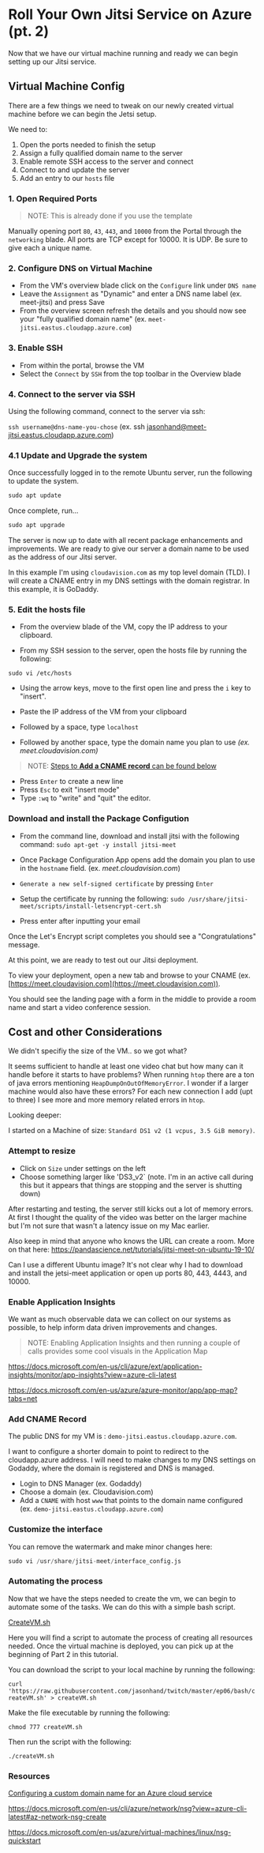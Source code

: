 # Roll Your Own Jitsi Service on Azure (pt. 2)

Now that we have our virtual machine running and ready we can begin setting up our Jitsi service.

## Virtual Machine Config

There are a few things we need to tweak on our newly created virtual machine before we can begin the Jetsi setup.

We need to:

1. Open the ports needed to finish the setup
2. Assign a fully qualified domain name to the server
3. Enable remote SSH access to the server and connect
4. Connect to and update the server
5. Add an entry to our `hosts` file

### 1. Open Required Ports

>NOTE: This is already done if you use the template

Manually opening port `80`, `43`, `443`, and `10000` from the Portal through the `networking` blade. All ports are TCP except for 10000. It is UDP. Be sure to give each a unique name.

### 2. Configure DNS on Virtual Machine

- From the VM's overview blade click on the `Configure` link under `DNS name`
- Leave the `Assignment` as "Dynamic" and enter a DNS name label (ex. meet-jitsi) and press Save
- From the overview screen refresh the details and you should now see your "fully qualified domain name" (ex. `meet-jitsi.eastus.cloudapp.azure.com`)

### 3. Enable SSH

- From within the portal, browse the VM
- Select the `Connect` by `SSH` from the top toolbar in the Overview blade

### 4. Connect to the server via SSH

Using the following command, connect to the server via ssh:

`ssh username@dns-name-you-chose` (ex. ssh jasonhand@meet-jitsi.eastus.cloudapp.azure.com)

### 4.1 Update and Upgrade the system

Once successfully logged in to the remote Ubuntu server, run the following to update the system.

```s
sudo apt update
```

Once complete, run...

```s
sudo apt upgrade
```

The server is now up to date with all recent package enhancements and improvements. We are ready to give our server a domain name to be used as the address of our Jitsi server. 

In this example I'm using `cloudavision.com` as my top level domain (TLD). I will create a CNAME entry in my DNS settings with the domain registrar. In this example, it is GoDaddy.

### 5. Edit the hosts file

- From the overview blade of the VM, copy the IP address to your clipboard.

- From my SSH session to the server, open the hosts file by running the following:

`sudo vi /etc/hosts`

- Using the arrow keys, move to the first open line and press the `i` key to "insert".

- Paste the IP address of the VM from your clipboard
- Followed by a space, type `localhost`
- Followed by another space, type the domain name you plan to use *(ex. meet.cloudavision.com)*

>NOTE: [Steps to **Add a CNAME record** can be found below](#add-cname-record)

- Press `Enter` to create a new line
- Press `Esc` to exit "insert mode"
- Type `:wq` to "write" and "quit" the editor.

### Download and install the Package Configution

- From the command line, download and install jitsi with the following command:
   `sudo apt-get -y install jitsi-meet`
- Once Package Configuration App opens add the domain you plan to use in the `hostname` field. (ex. *meet.cloudavision.com*)

- `Generate a new self-signed certificate` by pressing `Enter`
- Setup the certificate by running the following:
   `sudo /usr/share/jitsi-meet/scripts/install-letsencrypt-cert.sh`
- Press enter after inputting your email

Once the Let's Encrypt script completes you should see a "Congratulations" message.

At this point, we are ready to test out our Jitsi deployment.

To view your deployment, open a new tab and browse to your CNAME (ex. [https://meet.cloudavision.com](https://meet.cloudavision.com)).

You should see the landing page with a form in the middle to provide a room name and start a video conference session.

## Cost and other Considerations

We didn't specifiy the size of the VM.. so we got what?

It seems sufficient to handle at least one video chat but how many can it handle before it starts to have problems? When running `htop` there are a ton of java errors mentioning `HeapDumpOnOutOfMemoryError`. I wonder if a larger machine would also have these errors? For each new connection I add (upt to three) I see more and more memory related errors in `htop`.

Looking deeper:

I started on a Machine of size: `Standard DS1 v2 (1 vcpus, 3.5 GiB memory)`.

### Attempt to resize

- Click on `Size` under settings on the left
- Choose something larger like 'DS3_v2` (note. I'm in an active call during this but it appears that things are stopping and the server is shutting down)

After restarting and testing, the server still kicks out a lot of memory errors. At first I thought the quality of the video was better on the larger machine but I'm not sure that wasn't a latency issue on my Mac earlier.

Also keep in mind that anyone who knows the URL can create a room. More on that here: https://pandascience.net/tutorials/jitsi-meet-on-ubuntu-19-10/

Can I use a different Ubuntu image? It's not clear why I had to download and install the jetsi-meet application or open up ports 80, 443, 4443, and 10000.

### Enable Application Insights

We want as much observable data we can collect on our systems as possible, to help inform data driven improvements and changes.

>NOTE: Enabling Application Insights and then running a couple of calls provides some cool visuals in the Application Map

https://docs.microsoft.com/en-us/cli/azure/ext/application-insights/monitor/app-insights?view=azure-cli-latest

https://docs.microsoft.com/en-us/azure/azure-monitor/app/app-map?tabs=net

### Add CNAME Record

The public DNS for my VM is : `demo-jitsi.eastus.cloudapp.azure.com`.

I want to configure a shorter domain to point to redirect to the cloudapp.azure address. I will need to make changes to my DNS settings on Godaddy, where the domain is registered and DNS is managed.

- Login to DNS Manager (ex. Godaddy)
- Choose a domain (ex. Cloudavision.com)
- Add a `CNAME` with host `www` that points to the domain name configured (ex. `demo-jitsi.eastus.cloudapp.azure.com`)

### Customize the interface

You can remove the watermark and make minor changes here:

```s
sudo vi /usr/share/jitsi-meet/interface_config.js
```

### Automating the process

Now that we have the steps needed to create the vm, we can begin to automate some of the tasks. We can do this with a simple bash script.

[CreateVM.sh](/ep06/bash/createVM.sh)

Here you will find a script to automate the process of creating all resources needed. Once the virtual machine is deployed, you can pick up at the beginning of Part 2 in this tutorial.

You can download the script to your local machine by running the following:

`curl 'https://raw.githubusercontent.com/jasonhand/twitch/master/ep06/bash/createVM.sh' > createVM.sh`

Make the file executable by running the following:

`chmod 777 createVM.sh`

Then run the script with the following:

`./createVM.sh`

### Resources

[Configuring a custom domain name for an Azure cloud service](
https://docs.microsoft.com/en-us/azure/cloud-services/cloud-services-custom-domain-name-portal)

https://docs.microsoft.com/en-us/cli/azure/network/nsg?view=azure-cli-latest#az-network-nsg-create

https://docs.microsoft.com/en-us/azure/virtual-machines/linux/nsg-quickstart

